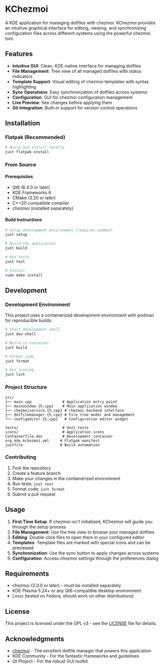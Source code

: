 # KChezmoi

A KDE application for managing dotfiles with chezmoi. KChezmoi provides an intuitive graphical interface for editing, viewing, and synchronizing configuration files across different systems using the powerful chezmoi tool.

## Features

- **Intuitive GUI**: Clean, KDE-native interface for managing dotfiles
- **File Management**: Tree view of all managed dotfiles with status indicators
- **Template Support**: Visual editing of chezmoi templates with syntax highlighting
- **Sync Operations**: Easy synchronization of dotfiles across systems
- **Configuration**: GUI for chezmoi configuration management
- **Live Preview**: See changes before applying them
- **Git Integration**: Built-in support for version control operations

## Installation

### Flatpak (Recommended)

```bash
# Build and install locally
just flatpak-install
```

### From Source

#### Prerequisites

- Qt6 (6.4.0 or later)
- KDE Frameworks 6
- CMake (3.20 or later)
- C++20 compatible compiler
- chezmoi (installed separately)

#### Build Instructions

```bash
# Setup development environment (requires podman)
just setup

# Build the application
just build

# Run tests
just test

# Install
sudo make install
```

## Development

### Development Environment

This project uses a containerized development environment with podman for reproducible builds:

```bash
# Start development shell
just dev-shell

# Build in container
just build

# Format code
just format

# Run linting
just lint
```

### Project Structure

```
src/
├── main.cpp              # Application entry point
├── mainwindow.{h,cpp}    # Main application window
├── chezmoiservice.{h,cpp} # chezmoi backend interface
├── dotfilemanager.{h,cpp} # File tree model and management
└── configeditor.{h,cpp}   # Configuration editor widget

tests/                    # Unit tests
icons/                    # Application icons
Containerfile.dev         # Development container
org.kde.kchezmoi.yml     # Flatpak manifest
justfile                 # Build automation
```

### Contributing

1. Fork the repository
2. Create a feature branch
3. Make your changes in the containerized environment
4. Run tests: `just test`
5. Format code: `just format`
6. Submit a pull request

## Usage

1. **First Time Setup**: If chezmoi isn't initialized, KChezmoi will guide you through the setup process
2. **File Management**: Use the tree view to browse your managed dotfiles
3. **Editing**: Double-click files to open them in your configured editor
4. **Templates**: Template files are marked with special icons and can be previewed
5. **Synchronization**: Use the sync button to apply changes across systems
6. **Configuration**: Access chezmoi settings through the preferences dialog

## Requirements

- chezmoi (2.0.0 or later) - must be installed separately
- KDE Plasma 5.24+ or any Qt6-compatible desktop environment
- Linux (tested on Fedora, should work on other distributions)

## License

This project is licensed under the GPL v3 - see the [LICENSE](LICENSE) file for details.

## Acknowledgments

- [chezmoi](https://github.com/twpayne/chezmoi) - The excellent dotfile manager that powers this application
- KDE Community - For the fantastic frameworks and guidelines
- Qt Project - For the robust GUI toolkit
